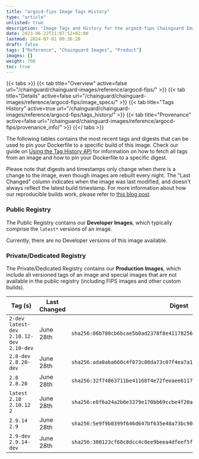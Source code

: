 ```yaml
---
title: "argocd-fips Image Tags History"
type: "article"
unlisted: true
description: "Image Tags and History for the argocd-fips Chainguard Image"
date: 2023-06-22T11:07:52+02:00
lastmod: 2024-07-01 00:36:20
draft: false
tags: ["Reference", "Chainguard Images", "Product"]
images: []
weight: 700
toc: true
---
```


{{< tabs >}}
{{< tab title="Overview" active=false url="/chainguard/chainguard-images/reference/argocd-fips/" >}}
{{< tab title="Details" active=false url="/chainguard/chainguard-images/reference/argocd-fips/image_specs/" >}}
{{< tab title="Tags History" active=true url="/chainguard/chainguard-images/reference/argocd-fips/tags_history/" >}}
{{< tab title="Provenance" active=false url="/chainguard/chainguard-images/reference/argocd-fips/provenance_info/" >}}
{{</ tabs >}}

The following tables contains the most recent tags and digests that can be used to pin your Dockerfile to a specific build of this image. Check our guide on [Using the Tag History API](/chainguard/chainguard-images/using-the-tag-history-api/) for information on how to fetch all tags from an image and how to pin your Dockerfile to a specific digest.

Please note that digests and timestamps only change when there is a change to the image, even though images are rebuilt every night. The "Last Changed" column indicates when the image was last modified, and doesn't always reflect the latest build timestamp. For more information about how our reproducible builds work, please refer to [this blog post](https://www.chainguard.dev/unchained/reproducing-chainguards-reproducible-image-builds).

### Public Registry
The Public Registry contains our **Developer Images**, which typically comprise the `latest*` versions of an image.

Currently, there are no Developer versions of this image available.

### Private/Dedicated Registry
The Private/Dedicated Registry contains our **Production Images**, which include all versioned tags of an image and special images that are not available in the public registry (including FIPS images and other custom builds).

| Tag (s)                                        | Last Changed | Digest                                                                    |
|------------------------------------------------|--------------|---------------------------------------------------------------------------|
|  `2-dev` `latest-dev` `2.10.12-dev` `2.10-dev` | June 28th    | `sha256:06b780cb6bcae5b0ad2378f8e4117825642be805fa88a0d8c613e7f855901d26` |
|  `2.8-dev` `2.8.20-dev`                        | June 28th    | `sha256:ada0aba660c4f073c08da73c07f4ea7a16122361c93690072c9f87f314df1d61` |
|  `2.8` `2.8.20`                                | June 28th    | `sha256:32f74863711be41168f4e72feeaee61178913f05f383cfef15618396c2431946` |
|  `latest` `2.10` `2.10.12` `2`                 | June 28th    | `sha256:e8f6a24a2b0e3379e170bb69ccbe4f20a2418d4b613ad0cd5679142f3b31fa5a` |
|  `2.9.14` `2.9`                                | June 28th    | `sha256:5e9f9b0399f646d647bf635e48a73bc904fac6c77d7d8d3f2b31640081140607` |
|  `2.9-dev` `2.9.14-dev`                        | June 28th    | `sha256:380123cf60c8dcc4c0ee9beea4dfeef5f38ab0a712c92d6dc64b6050ae8fe900` |

